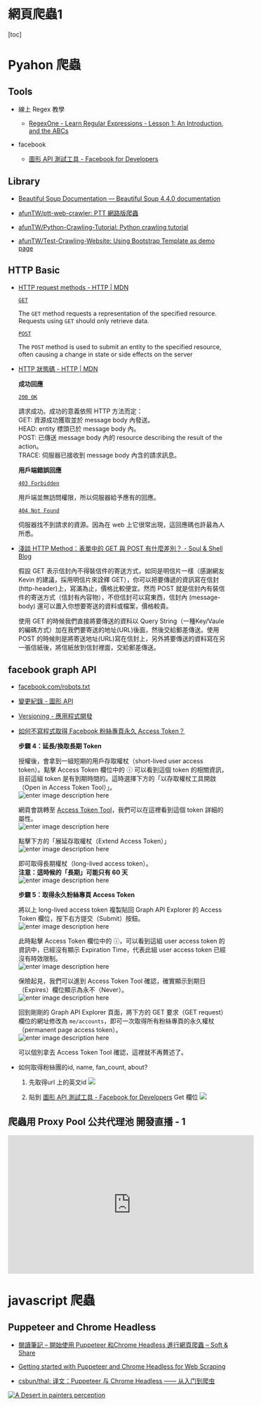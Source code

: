 # 網頁爬蟲1

[toc]
<!-- toc --> 

# Pyahon 爬蟲

## Tools
* 線上 Regex 教學
    * [RegexOne - Learn Regular Expressions - Lesson 1: An Introduction, and the ABCs](https://regexone.com/)

* facebook
    * [圖形 API 測試工具 - Facebook for Developers](https://developers.facebook.com/tools/explorer)

## Library

* [Beautiful Soup Documentation — Beautiful Soup 4.4.0 documentation](https://www.crummy.com/software/BeautifulSoup/bs4/doc/)

* [afunTW/ptt-web-crawler: PTT 網路版爬蟲](https://github.com/afunTW/ptt-web-crawler)

- [afunTW/Python-Crawling-Tutorial: Python crawling tutorial](https://github.com/afunTW/Python-Crawling-Tutorial)

- [afunTW/Test-Crawling-Website: Using Bootstrap Template as demo page](https://github.com/afunTW/Test-Crawling-Website)

## HTTP Basic
* [HTTP request methods - HTTP | MDN](https://developer.mozilla.org/zh-TW/docs/Web/HTTP/Methods)

    [`GET`](https://developer.mozilla.org/en-US/docs/Web/HTTP/Methods/GET)

    The `GET` method requests a representation of the specified resource. Requests using `GET` should only retrieve data.

    [`POST`](https://developer.mozilla.org/en-US/docs/Web/HTTP/Methods/POST)

    The `POST` method is used to submit an entity to the specified resource, often causing a change in state or side effects on the server

* [HTTP 狀態碼 - HTTP | MDN](https://developer.mozilla.org/zh-TW/docs/Web/HTTP/Status)

    __成功回應__

    [`200 OK`](https://developer.mozilla.org/zh-TW/docs/Web/HTTP/Status/200 "The documentation about this has not yet been written; please consider contributing!")

    請求成功。成功的意義依照 HTTP 方法而定：  
    GET: 資源成功獲取並於 message body 內發送。  
    HEAD: entity 標頭已於 message body 內。  
    POST: 已傳送 message body 內的 resource describing the result of the action。  
    TRACE: 伺服器已接收到 message body 內含的請求訊息。

    __用戶端錯誤回應__

    [`403 Forbidden`](https://developer.mozilla.org/zh-TW/docs/Web/HTTP/Status/403 "The documentation about this has not yet been written; please consider contributing!")

    用戶端並無訪問權限，所以伺服器給予應有的回應。

    [`404 Not Found`](https://developer.mozilla.org/zh-TW/docs/Web/HTTP/Status/404 "The documentation about this has not yet been written; please consider contributing!")

    伺服器找不到請求的資源。因為在 web 上它很常出現，這回應碼也許最為人所悉。

* [淺談 HTTP Method：表單中的 GET 與 POST 有什麼差別？ - Soul & Shell Blog](https://blog.toright.com/posts/1203/%E6%B7%BA%E8%AB%87-http-method%EF%BC%9A%E8%A1%A8%E5%96%AE%E4%B8%AD%E7%9A%84-get-%E8%88%87-post-%E6%9C%89%E4%BB%80%E9%BA%BC%E5%B7%AE%E5%88%A5%EF%BC%9F.html)

    假設 GET 表示信封內不得裝信件的寄送方式，如同是明信片一樣（感謝網友 Kevin 的建議，採用明信片來詮釋 GET），你可以把要傳遞的資訊寫在信封(http-header)上，寫滿為止，價格比較便宜。然而 POST 就是信封內有裝信件的寄送方式（信封有內容物），不但信封可以寫東西，信封內 (message-body) 還可以置入你想要寄送的資料或檔案，價格較貴。

    使用 GET 的時候我們直接將要傳送的資料以 Query String（一種Key/Vaule的編碼方式）加在我們要寄送的地址(URL)後面，然後交給郵差傳送。使用 POST 的時候則是將寄送地址(URL)寫在信封上，另外將要傳送的資料寫在另一張信紙後，將信紙放到信封裡面，交給郵差傳送。


## facebook graph API

* [facebook.com/robots.txt](https://www.facebook.com/robots.txt)

* [變更紀錄 - 圖形 API](https://developers.facebook.com/docs/graph-api/changelog)
* [Versioning - 應用程式開發](https://developers.facebook.com/docs/apps/versions)


* [如何不寫程式取得 Facebook 粉絲專頁永久 Access Token？](https://goodjack.blogspot.tw/2017/08/how-to-get-facebook-permanent-page-access-token.html)

    __步驟 4：延長/換取長期 Token__

    授權後，會拿到一組短期的用戶存取權杖（short-lived user access token）。點擊 Access Token 欄位中的 ⓘ 可以看到這個 token 的相關資訊，目前這組 token 是有到期時間的。這時選擇下方的「以存取權杖工具開啟（Open in Access Token Tool）」。  
    ![enter image description here](https://i.imgur.com/soDctZE.png)

    網頁會跳轉至 [Access Token Tool](https://developers.facebook.com/tools/debug/accesstoken)，我們可以在這裡看到這個 token 詳細的屬性。  
    ![enter image description here](https://i.imgur.com/FxakUsw.png)

    點擊下方的「展延存取權杖（Extend Access Token）」  
    ![enter image description here](https://i.imgur.com/emDeKO9.png)

    即可取得長期權杖（long-lived access token）。  
    **注意：這時候的「長期」可能只有 60 天**  
    ![enter image description here](https://i.imgur.com/AS3dT2a.png)

    __步驟 5：取得永久粉絲專頁 Access Token__

    將以上 long-lived access token 複製貼回 Graph API Explorer 的 Access Token 欄位，按下右方提交（Submit）按鈕。  
    ![enter image description here](https://i.imgur.com/V0usIBx.png)

    此時點擊 Access Token 欄位中的 ⓘ，可以看到這組 user access token 的資訊中，已經沒有顯示 Expiration Time，代表此組 user access token 已經沒有時效限制。  
    ![enter image description here](https://i.imgur.com/kWwDKDJ.png)

    保險起見，我們可以進到 Access Token Tool 確認，確實顯示到期日（Expires）欄位顯示為永不（Never）。  
    ![enter image description here](https://i.imgur.com/BiVdZp3.png)

    回到剛剛的 Graph API Explorer 頁面，將下方的 GET 要求（GET request）欄位的網址修改為 `me/accounts`，即可一次取得所有粉絲專頁的永久權杖（permanent page access token）。  
    ![enter image description here](https://i.imgur.com/uMxeVn8.png)

    可以個別拿去 Access Token Tool 確認，這裡就不再贅述了。



* 如何取得粉絲團的id, name, fan_count, about?

    1. 先取得url 上的英文id 
    ![](https://screenshotscdn.firefoxusercontent.com/images/ad696a8d-4d24-4fde-9c8a-8631325d7c3b.png)
    
    2. 貼到 [圖形 API 測試工具 - Facebook for Developers](https://developers.facebook.com/tools/explorer) Get 欄位
    ![](https://screenshotscdn.firefoxusercontent.com/images/ec1479d6-3b99-48b6-9a8f-b85f70c4db70.png)
    
    

## 爬蟲用 Proxy Pool 公共代理池 開發直播 - 1

<iframe width="560" height="315" src="https://www.youtube.com/embed/gI-VGl50ch0" frameborder="0" allow="autoplay; encrypted-media" allowfullscreen></iframe>



# javascript 爬蟲


## Puppeteer and Chrome Headless

- [閱讀筆記 – 開始使用 Puppeteer 和Chrome Headless 進行網頁爬蟲 – Soft & Share](https://softnshare.com/2018/08/29/note-puppeteer-chrome-headless/)

- [Getting started with Puppeteer and Chrome Headless for Web Scraping](https://medium.com/@e_mad_ehsan/getting-started-with-puppeteer-and-chrome-headless-for-web-scrapping-6bf5979dee3e)

- [csbun/thal: 译文：Puppeteer 与 Chrome Headless —— 从入门到爬虫](https://github.com/csbun/thal)

[![A Desert in painters perception](https://github.com/csbun/thal/raw/master/media/desertious.jpg)](https://github.com/csbun/thal/blob/master/media/desertious.jpg)


